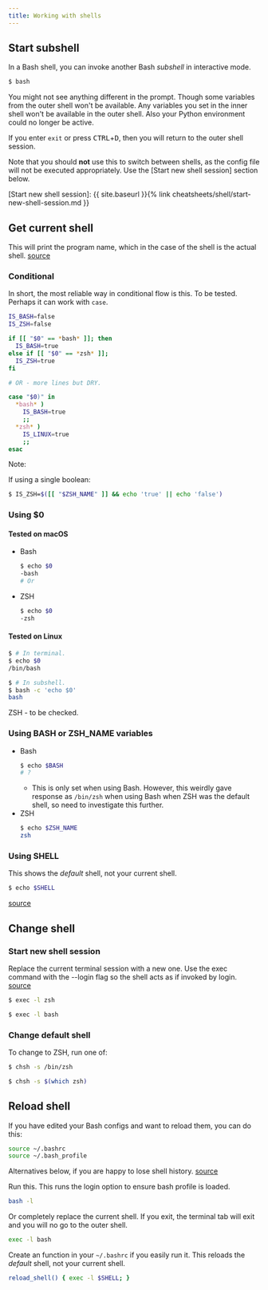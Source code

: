 ```yaml
---
title: Working with shells
---
```



## Start subshell

In a Bash shell, you can invoke another Bash *subshell* in interactive mode.

```sh
$ bash
```

You might not see anything different in the prompt. Though  some variables from the outer shell won't be available. Any variables you set in the inner shell won't be available in the outer shell. Also your Python environment could no longer be active.

If you enter `exit` or press <kbd>CTRL</kbd>+<kbd>D</kbd>, then you will return to the outer shell session.

Note that you should **not** use this to switch between shells, as the config file will not be executed appropriately. Use the [Start new shell session] section below.

[Start new shell session]: {{ site.baseurl }}{% link cheatsheets/shell/start-new-shell-session.md }}

## Get current shell

This will print the program name, which in the case of the shell is the actual shell. [source](https://stackoverflow.com/questions/3327013/how-to-determine-the-current-shell-im-working-on)

### Conditional

In short, the most reliable way in conditional flow is this. To be tested. Perhaps it can work with `case`.

```sh
IS_BASH=false
IS_ZSH=false

if [[ "$0" == *bash* ]]; then
  IS_BASH=true
else if [[ "$0" == *zsh* ]];
  IS_ZSH=true
fi

# OR - more lines but DRY.

case "$0)" in
  *bash* )
    IS_BASH=true
    ;;
  *zsh* )
    IS_LINUX=true
    ;;
esac
```

Note:

If using a single boolean:

```sh
$ IS_ZSH=$([[ "$ZSH_NAME" ]] && echo 'true' || echo 'false')
```


### Using $0

#### Tested on macOS

- Bash
	```sh
	$ echo $0
	-bash
	# Or

	```
- ZSH
	```sh
	$ echo $0
	-zsh
	```

#### Tested on Linux

```sh
$ # In terminal.
$ echo $0
/bin/bash
```

```sh
$ # In subshell.
$ bash -c 'echo $0'
bash
```

ZSH - to be checked.

### Using BASH or ZSH_NAME variables

- Bash
	```sh
	$ echo $BASH
	# ?
	```
	- This is only set when using Bash. However, this weirdly gave response as `/bin/zsh` when using Bash when ZSH was the default shell, so need to investigate this further.
- ZSH
	```sh
	$ echo $ZSH_NAME
	zsh
	```

### Using SHELL

This shows the _default_ shell, not your current shell.

```sh
$ echo $SHELL
```

[source](https://stackoverflow.com/questions/3327013/how-to-determine-the-current-shell-im-working-on)


## Change shell

### Start new shell session

Replace the current terminal session with a new one. Use the exec command with the --login flag so the shell acts as if invoked by login. [source](https://www.gnu.org/software/bash/manual/html_node/Invoking-Bash.html)

```sh
$ exec -l zsh

$ exec -l bash
```

### Change default shell

To change to ZSH, run one of:

```sh
$ chsh -s /bin/zsh

$ chsh -s $(which zsh)
```


## Reload shell

If you have edited your Bash configs and want to reload them, you can do this:

```sh
source ~/.bashrc
source ~/.bash_profile
```

Alternatives below, if you are happy to lose shell history. [source](https://stackoverflow.com/questions/4608187/how-to-reload-bash-profile-from-the-command-line)

Run this. This runs the login option to ensure bash profile is loaded.

```sh
bash -l
```

Or completely replace the current shell. If you exit, the terminal tab will exit and you will no go to the outer shell.

```sh
exec -l bash
```

Create an function in your `~/.bashrc` if you easily run it. This reloads the _default_ shell, not your current shell.

```sh
reload_shell() { exec -l $SHELL; }
```
